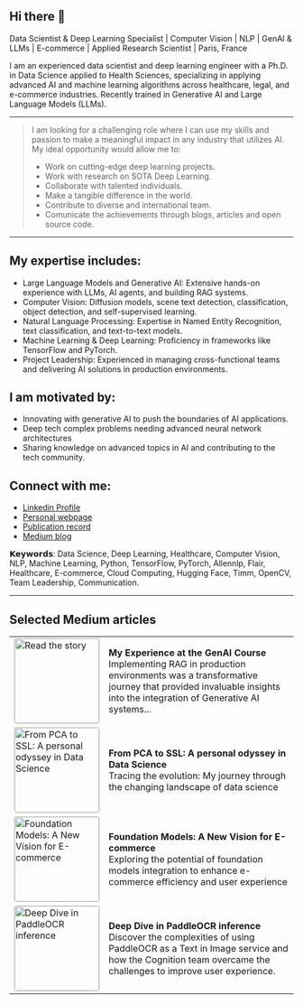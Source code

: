 ## Hi there 👋

Data Scientist & Deep Learning Specialist | Computer Vision | NLP | GenAI & LLMs | E-commerce | Applied Research Scientist | Paris, France

I am an experienced data scientist and deep learning engineer with a Ph.D. in Data Science applied to Health Sciences, specializing in applying advanced AI and machine learning algorithms across healthcare, legal, and e-commerce industries. Recently trained in Generative AI and Large Language Models (LLMs).

---

> I am looking for a challenging role where I can use my skills and passion to make a meaningful impact in any industry that utilizes AI. My ideal opportunity would allow me to:
>  * Work on cutting-edge deep learning projects.
>  * Work with research on SOTA Deep Learning.
>  * Collaborate with talented individuals.
>  * Make a tangible difference in the world.
>  * Contribute to diverse and international team.
>  * Comunicate the achievements through blogs, articles and open source code.

---

## My expertise includes:

- Large Language Models and Generative AI: Extensive hands-on experience with LLMs, AI agents, and building RAG systems.
- Computer Vision: Diffusion models, scene text detection, classification, object detection, and self-supervised learning.
- Natural Language Processing: Expertise in Named Entity Recognition, text classification, and text-to-text models.
- Machine Learning & Deep Learning: Proficiency in frameworks like TensorFlow and PyTorch.
- Project Leadership: Experienced in managing cross-functional teams and delivering AI solutions in production environments.


## I am motivated by: 

* Innovating with generative AI to push the boundaries of AI applications.
* Deep tech complex problems needing advanced neural network architectures
* Sharing knowledge on advanced topics in AI and contributing to the tech community.

## Connect with me:

* [Linkedin Profile](https://www.linkedin.com/in/urszulaczerwinska/)
* [Personal webpage](https://github.com/UrszulaCzerwinska)
* [Publication record](https://scholar.google.com/citations?hl=en&user=ZhaBPfoAAAAJ&view_op=list_works&sortby=pubdate)
* [Medium blog](https://medium.com/@ulalaparis)




𝗞𝗲𝘆𝘄𝗼𝗿𝗱𝘀: Data Science, Deep Learning, Healthcare, Computer Vision, NLP, Machine Learning, Python, TensorFlow, PyTorch, Allennlp, Flair, Healthcare, E-commerce, Cloud Computing, Hugging Face, Timm, OpenCV, Team Leadership, Communication.

---

## Selected Medium articles

|  |  |
| --- | --- |
| <a href="https://medium.com/ai-in-plain-english/my-experience-at-the-genai-course-implementing-rag-in-production-environments-8537ee94300d"><img src="https://miro.medium.com/v2/resize:fit:720/format:webp/1*0ghHj3UtTLeyCy2P0GfIFw.jpeg" alt="Read the story" style="width:150px; height:auto; border:1px solid #ccc; border-radius:4px;" /></a> | **My Experience at the GenAI Course**<br>Implementing RAG in production environments was a transformative journey that provided invaluable insights into the integration of Generative AI systems... |
| <a href="https://medium.com/@ulalaparis/from-pca-to-ssl-a-personal-odyssey-in-data-science-ba41ef311c5b"><img src="https://miro.medium.com/v2/resize:fit:720/format:webp/1*vNFThhwF1DUIn0KmWmJK8g.png" alt="From PCA to SSL: A personal odyssey in Data Science" style="width:150px; height:auto; border:1px solid #ccc; border-radius:4px;" /></a> | **From PCA to SSL: A personal odyssey in Data Science**<br>Tracing the evolution: My journey through the changing landscape of data science |
| <a href="https://medium.com/adevinta-tech-blog/foundation-models-a-new-vision-for-e-commerce-76904a3066e8"><img src="https://miro.medium.com/v2/resize:fit:720/format:webp/0*PDC2WWQyZPpIcKZU" alt="Foundation Models: A New Vision for E-commerce" style="width:150px; height:auto; border:1px solid #ccc; border-radius:4px;" /></a> | **Foundation Models: A New Vision for E-commerce**<br>Exploring the potential of foundation models integration to enhance e-commerce efficiency and user experience |
| <a href="https://medium.com/adevinta-tech-blog/deep-dive-in-paddleocr-inference-e86f618a0937"><img src="https://miro.medium.com/v2/resize:fit:720/format:webp/0*B4uqn-7vcxfu5aPz" alt="Deep Dive in PaddleOCR inference" style="width:150px; height:auto; border:1px solid #ccc; border-radius:4px;" /></a> | **Deep Dive in PaddleOCR inference**<br>Discover the complexities of using PaddleOCR as a Text in Image service and how the Cognition team overcame the challenges to improve user experience. |
<!---

| <a href="https://medium.com/post5"><img src="https://via.placeholder.com/150" alt="Story 5" style="width:150px; height:auto; border:1px solid #ccc; border-radius:4px;" /></a> | **AI Ethics and Responsibility**<br>Examining the ethical considerations in AI development and deployment, this article discusses the balance between innovation and moral obligations... |
| <a href="https://medium.com/post6"><img src="https://via.placeholder.com/150" alt="Story 6" style="width:150px; height:auto; border:1px solid #ccc; border-radius:4px;" /></a> | **Natural Language Processing Trends**<br>Latest advancements and future directions in NLP technologies, highlighting significant breakthroughs and their implications... |
-->
